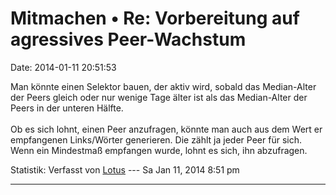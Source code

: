 Mitmachen • Re: Vorbereitung auf agressives Peer-Wachstum
=========================================================

Date: 2014-01-11 20:51:53

Man könnte einen Selektor bauen, der aktiv wird, sobald das Median-Alter
der Peers gleich oder nur wenige Tage älter ist als das Median-Alter der
Peers in der unteren Hälfte.\
\
Ob es sich lohnt, einen Peer anzufragen, könnte man auch aus dem Wert er
empfangenen Links/Wörter generieren. Die zählt ja jeder Peer für sich.
Wenn ein Mindestmaß empfangen wurde, lohnt es sich, ihn abzufragen.

Statistik: Verfasst von
[Lotus](http://forum.yacy-websuche.de/memberlist.php?mode=viewprofile&u=68)
--- Sa Jan 11, 2014 8:51 pm

------------------------------------------------------------------------
